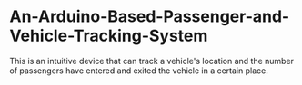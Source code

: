 # An-Arduino-Based-Passenger-and-Vehicle-Tracking-System
This is an intuitive device that can track a vehicle's location and the number of passengers have entered and exited the vehicle in a certain place.
